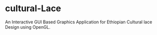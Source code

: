 # cultural-Lace
 An Interactive GUI Based Graphics Application for Ethiopian Cultural lace Design using OpenGL.
